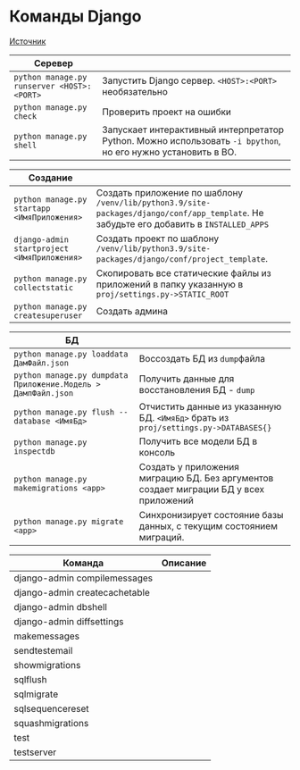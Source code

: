 # Команды Django

[Источник](https://djbook.ru/rel1.9/ref/django-admin.html#check-appname-appname)

| Серевер                                    |                                                                                                              |
| ------------------------------------------ | ------------------------------------------------------------------------------------------------------------ |
| `python manage.py runserver <HOST>:<PORT>` | Запустить Django сервер. `<HOST>:<PORT>` необязательно                                                       |
| `python manage.py check`                   | Проверить проект на ошибки                                                                                   |
| `python manage.py shell`                   | Запускает интерактивный интерпретатор Python. Можно использовать `-i bpython`, но его нужно установить в ВО. |

| Создание                                    |                                                                                                                                         |
| ------------------------------------------- | --------------------------------------------------------------------------------------------------------------------------------------- |
| `python manage.py startapp <ИмяПриложения>` | Создать приложение по шаблону `/venv/lib/python3.9/site-packages/django/conf/app_template`. Не забудьте его добавить в `INSTALLED_APPS` |
| `django-admin startproject <ИмяПриложения>` | Создать проект по шаблону `/venv/lib/python3.9/site-packages/django/conf/project_template`.                                             |
| `python manage.py collectstatic`            | Скопировать все статические файлы из приложений в папку указанную в `proj/settings.py->STATIC_ROOT`                                     |
| `python manage.py createsuperuser`         | Создать админа                                                                                                             |

| БД                                                            |                                                                                        |
| ------------------------------------------------------------- | -------------------------------------------------------------------------------------- |
| `python manage.py loaddata ДамФайл.json`                      | Воссоздать БД из `dump`файла                                                           |
| `python manage.py dumpdata Приложение.Модель > ДампФайл.json` | Получить данные для восстановления БД - `dump`                                         |
| `python manage.py flush --database <ИмяБд>`                   | Отчистить данные из указанную БД. `<ИмяБд>` брать из `proj/settings.py->DATABASES{}`   |
| `python manage.py inspectdb`                                  | Получить все модели БД в консоль                                                       |
| `python manage.py makemigrations <app>`                       | Создать у приложения миграцию БД. Без аргументов создает миграции БД у всех приложений |
| `python manage.py migrate <app>`                              | Синхронизирует состояние базы данных, с текущим состоянием миграций.                   |



| Команда                       | Описание |
| ----------------------------- | -------- |
| django-admin compilemessages  |          |
| django-admin createcachetable |          |
| django-admin dbshell          |          |
| django-admin diffsettings     |          |
| makemessages                  |          |
| sendtestemail                 |          |
| showmigrations                |          |
| sqlflush                      |          |
| sqlmigrate                    |          |
| sqlsequencereset              |          |
| squashmigrations              |          |
| test                          |          |
| testserver                    |          |
